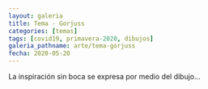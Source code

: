 ```yaml
---
layout: galeria
title: Tema - Gorjuss
categories: [temas]
tags: [covid19, primavera-2020, dibujos]
galeria_pathname: arte/tema-gorjuss
fecha: 2020-05-20
---
```


La inspiración sin boca se expresa por medio del dibujo...
